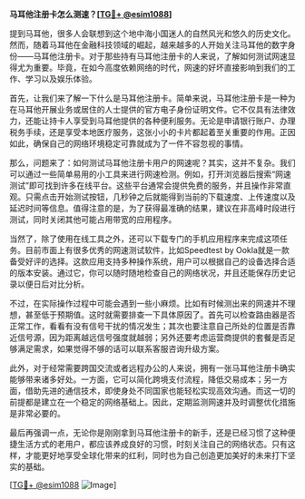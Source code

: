 **马耳他注册卡怎么测速？[[TG💪+ @esim1088](https://t.me/s/esim1088)]**

提到马耳他，很多人会联想到这个地中海小国迷人的自然风光和悠久的历史文化。然而，随着马耳他在金融科技领域的崛起，越来越多的人开始关注马耳他的数字身份——马耳他注册卡。对于那些持有马耳他注册卡的人来说，了解如何测试网速显得尤为重要。毕竟，在如今高度依赖网络的时代，网速的好坏直接影响到我们的工作、学习以及娱乐体验。

首先，让我们来了解一下什么是马耳他注册卡。简单来说，马耳他注册卡是一种为在马耳他开展业务或居住的人士提供的官方电子身份证明文件。它不仅具有法律效力，还能让持卡人享受到马耳他提供的各种便利服务。无论是申请银行账户、办理税务手续，还是享受本地医疗服务，这张小小的卡片都起着至关重要的作用。正因如此，确保自己的网络环境稳定可靠就成为了一件不容忽视的事情。

那么，问题来了：如何测试马耳他注册卡用户的网速呢？其实，这并不复杂。我们可以通过一些简单易用的小工具来进行网速检测。例如，打开浏览器后搜索“网速测试”即可找到许多在线平台。这些平台通常会提供免费的服务，并且操作非常直观。只需点击开始测试按钮，几秒钟之后就能得到当前的下载速度、上传速度以及延迟时间等信息。值得注意的是，为了获得最准确的结果，建议在非高峰时段进行测试，同时关闭其他可能占用带宽的应用程序。

当然了，除了使用在线工具之外，还可以下载专门的手机应用程序来完成这项任务。目前市面上有很多优秀的网速测试软件，比如Speedtest by Ookla就是一款备受好评的选择。这款应用支持多种操作系统，用户可以根据自己的设备选择合适的版本安装。通过它，你可以随时随地检查自己的网络状况，并且还能保存历史记录以便日后对比分析。

不过，在实际操作过程中可能会遇到一些小麻烦。比如有时候测出来的网速并不理想，甚至低于预期值。这时就需要排查一下具体原因了。首先可以检查路由器是否正常工作，看看有没有信号干扰的情况发生；其次也要注意自己所处的位置是否靠近信号源，因为距离越远信号强度就越弱；另外还要考虑运营商提供的套餐是否足够满足需求，如果觉得不够的话可以联系客服咨询升级方案。

此外，对于经常需要跨国交流或者远程办公的人来说，拥有一张马耳他注册卡确实能够带来诸多好处。一方面，它可以简化跨境支付流程，降低交易成本；另一方面，借助先进的通信技术，即使身处不同国家也能轻松实现高效沟通。而这一切的前提都是建立在一个稳定的网络基础上。因此，定期监测网速并及时调整优化措施是非常必要的。

最后再强调一点，无论你是刚刚拿到马耳他注册卡的新手，还是已经习惯了这种便捷生活方式的老用户，都应该养成良好的习惯，时刻关注自己的网络状态。只有这样，才能更好地享受全球化带来的红利，同时也为自己创造更加美好的未来打下坚实的基础。

[[TG💪+ @esim1088](https://t.me/s/esim1088) ![Image](https://i.postimg.cc/4NQfJmqS/Snipaste-2025-05-13-00-14-12.png)]